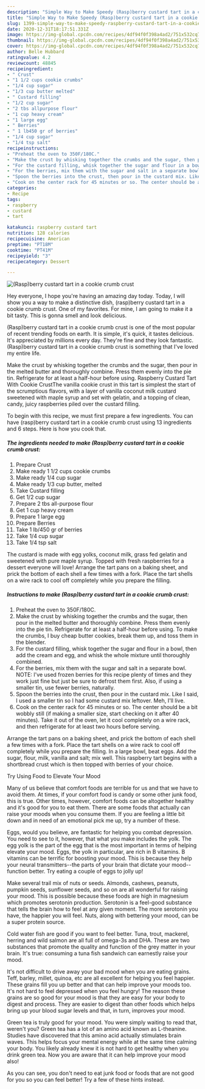 ```yaml
---
description: "Simple Way to Make Speedy (Rasp)berry custard tart in a cookie crumb crust"
title: "Simple Way to Make Speedy (Rasp)berry custard tart in a cookie crumb crust"
slug: 1399-simple-way-to-make-speedy-raspberry-custard-tart-in-a-cookie-crumb-crust
date: 2020-12-31T18:17:51.331Z
image: https://img-global.cpcdn.com/recipes/4df94f0f398a4ad2/751x532cq70/raspberry-custard-tart-in-a-cookie-crumb-crust-recipe-main-photo.jpg
thumbnail: https://img-global.cpcdn.com/recipes/4df94f0f398a4ad2/751x532cq70/raspberry-custard-tart-in-a-cookie-crumb-crust-recipe-main-photo.jpg
cover: https://img-global.cpcdn.com/recipes/4df94f0f398a4ad2/751x532cq70/raspberry-custard-tart-in-a-cookie-crumb-crust-recipe-main-photo.jpg
author: Belle Hubbard
ratingvalue: 4.2
reviewcount: 48845
recipeingredient:
- " Crust"
- "1 1/2 cups cookie crumbs"
- "1/4 cup sugar"
- "1/3 cup butter melted"
- " Custard filling"
- "1/2 cup sugar"
- "2 tbs allpurpose flour"
- "1 cup heavy cream"
- "1 large egg"
- " Berries"
- " 1 lb450 gr of berries"
- "1/4 cup sugar"
- "1/4 tsp salt"
recipeinstructions:
- "Preheat the oven to 350F/180C."
- "Make the crust by whisking together the crumbs and the sugar, then pour in the melted butter and thoroughly combine. Press them evenly into the pie tin. Refrigerate for at least a half-hour before using. To make the crumbs, I buy cheap butter cookies, break them up, and toss them in the blender."
- "For the custard filling, whisk together the sugar and flour in a bowl, then add the cream and egg, and whisk the whole mixture until thoroughly combined."
- "For the berries, mix them with the sugar and salt in a separate bowl. NOTE: I&#39;ve used frozen berries for this recipe plenty of times and they work just fine but just be sure to defrost them first. Also, if using a smaller tin, use fewer berries, naturally."
- "Spoon the berries into the crust, then pour in the custard mix. Like I said, I used a smaller tin so I had some custard mix leftover. Meh, I&#39;ll live."
- "Cook on the center rack for 45 minutes or so. The center should be a bit wobbly still (if making a smaller size, start checking on it after 40 minutes). Take it out of the oven, let it cool completely on a wire rack, and then refrigerate for at least two hours before serving."
categories:
- Recipe
tags:
- raspberry
- custard
- tart

katakunci: raspberry custard tart 
nutrition: 128 calories
recipecuisine: American
preptime: "PT18M"
cooktime: "PT41M"
recipeyield: "3"
recipecategory: Dessert

---
```



![(Rasp)berry custard tart in a cookie crumb crust](https://img-global.cpcdn.com/recipes/4df94f0f398a4ad2/751x532cq70/raspberry-custard-tart-in-a-cookie-crumb-crust-recipe-main-photo.jpg)

Hey everyone, I hope you're having an amazing day today. Today, I will show you a way to make a distinctive dish, (rasp)berry custard tart in a cookie crumb crust. One of my favorites. For mine, I am going to make it a bit tasty. This is gonna smell and look delicious.

(Rasp)berry custard tart in a cookie crumb crust is one of the most popular of recent trending foods on earth. It is simple, it's quick, it tastes delicious. It's appreciated by millions every day. They're fine and they look fantastic. (Rasp)berry custard tart in a cookie crumb crust is something that I've loved my entire life.

Make the crust by whisking together the crumbs and the sugar, then pour in the melted butter and thoroughly combine. Press them evenly into the pie tin. Refrigerate for at least a half-hour before using. Raspberry Custard Tart With Cookie CrustThe vanilla cookie crust in this tart is simplest the start of the scrumptious flavors, with a layer of vanilla coconut milk custard sweetened with maple syrup and set with gelatin, and a topping of clean, candy, juicy raspberries piled over the custard filling.


To begin with this recipe, we must first prepare a few ingredients. You can have (rasp)berry custard tart in a cookie crumb crust using 13 ingredients and 6 steps. Here is how you cook that.

<!--inarticleads1-->

##### The ingredients needed to make (Rasp)berry custard tart in a cookie crumb crust:

1. Prepare  Crust
1. Make ready 1 1/2 cups cookie crumbs
1. Make ready 1/4 cup sugar
1. Make ready 1/3 cup butter, melted
1. Take  Custard filling
1. Get 1/2 cup sugar
1. Prepare 2 tbs all-purpose flour
1. Get 1 cup heavy cream
1. Prepare 1 large egg
1. Prepare  Berries
1. Take  1 lb/450 gr of berries
1. Take 1/4 cup sugar
1. Take 1/4 tsp salt


The custard is made with egg yolks, coconut milk, grass fed gelatin and sweetened with pure maple syrup. Topped with fresh raspberries for a dessert everyone will love! Arrange the tart pans on a baking sheet, and prick the bottom of each shell a few times with a fork. Place the tart shells on a wire rack to cool off completely while you prepare the filling. 

<!--inarticleads2-->

##### Instructions to make (Rasp)berry custard tart in a cookie crumb crust:

1. Preheat the oven to 350F/180C.
1. Make the crust by whisking together the crumbs and the sugar, then pour in the melted butter and thoroughly combine. Press them evenly into the pie tin. Refrigerate for at least a half-hour before using. To make the crumbs, I buy cheap butter cookies, break them up, and toss them in the blender.
1. For the custard filling, whisk together the sugar and flour in a bowl, then add the cream and egg, and whisk the whole mixture until thoroughly combined.
1. For the berries, mix them with the sugar and salt in a separate bowl. NOTE: I&#39;ve used frozen berries for this recipe plenty of times and they work just fine but just be sure to defrost them first. Also, if using a smaller tin, use fewer berries, naturally.
1. Spoon the berries into the crust, then pour in the custard mix. Like I said, I used a smaller tin so I had some custard mix leftover. Meh, I&#39;ll live.
1. Cook on the center rack for 45 minutes or so. The center should be a bit wobbly still (if making a smaller size, start checking on it after 40 minutes). Take it out of the oven, let it cool completely on a wire rack, and then refrigerate for at least two hours before serving.


Arrange the tart pans on a baking sheet, and prick the bottom of each shell a few times with a fork. Place the tart shells on a wire rack to cool off completely while you prepare the filling. In a large bowl, beat eggs. Add the sugar, flour, milk, vanilla and salt; mix well. This raspberry tart begins with a shortbread crust which is then topped with berries of your choice. 

Try Using Food to Elevate Your Mood


Many of us believe that comfort foods are terrible for us and that we have to avoid them. At times, if your comfort food is candy or some other junk food, this is true. Other times, however, comfort foods can be altogether healthy and it's good for you to eat them. There are some foods that actually can raise your moods when you consume them. If you are feeling a little bit down and in need of an emotional pick me up, try a number of these.

Eggs, would you believe, are fantastic for helping you combat depression. You need to see to it, however, that what you make includes the yolk. The egg yolk is the part of the egg that is the most important in terms of helping elevate your mood. Eggs, the yolk in particular, are rich in B vitamins. B vitamins can be terrific for boosting your mood. This is because they help your neural transmitters--the parts of your brain that dictate your mood--function better. Try eating a couple of eggs to jolly up!

Make several trail mix of nuts or seeds. Almonds, cashews, peanuts, pumpkin seeds, sunflower seeds, and so on are all wonderful for raising your mood. This is possible because these foods are high in magnesium which promotes serotonin production. Serotonin is a feel-good substance that tells the brain how to feel at any given moment. The more serotonin you have, the happier you will feel. Nuts, along with bettering your mood, can be a super protein source.

Cold water fish are good if you want to feel better. Tuna, trout, mackerel, herring and wild salmon are all full of omega-3s and DHA. These are two substances that promote the quality and function of the grey matter in your brain. It's true: consuming a tuna fish sandwich can earnestly raise your mood. 

It's not difficult to drive away your bad mood when you are eating grains. Teff, barley, millet, quinoa, etc are all excellent for helping you feel happier. These grains fill you up better and that can help improve your moods too. It's not hard to feel depressed when you feel hungry! The reason these grains are so good for your mood is that they are easy for your body to digest and process. They are easier to digest than other foods which helps bring up your blood sugar levels and that, in turn, improves your mood.

Green tea is truly good for your mood. You were simply waiting to read that, weren't you? Green tea has a lot of an amino acid known as L-theanine. Studies have discovered that this amino acid actually stimulates brain waves. This helps focus your mental energy while at the same time calming your body. You likely already knew it is not hard to get healthy when you drink green tea. Now you are aware that it can help improve your mood also!

As you can see, you don't need to eat junk food or foods that are not good for you so you can feel better! Try  a few  of  these  hints  instead.

